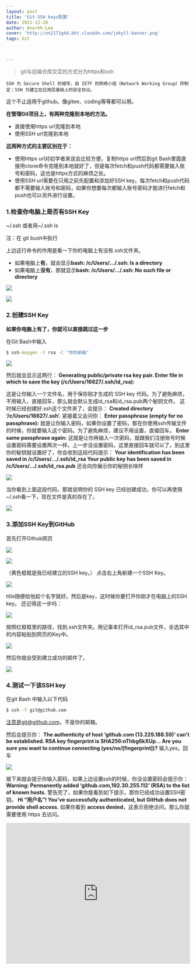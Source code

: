 ```yaml
---
layout: post
title: 'Git-SSH keys配置'
date: 2021-12-28
author: Anarkh-Lee
cover: 'http://on2171g4d.bkt.clouddn.com/jekyll-banner.png'
tags: Git



---
```


> git与远端仓库交互的方式分为https和ssh

```
SSH 为 Secure Shell 的缩写，由 IETF 的网络小组（Network Working Group）所制定；SSH 为建立在应用层基础上的安全协议。
```

这个不止适用于github。像gitee、coding等等都可以用。

**在管理Git项目上，有两种克隆到本地的方法。**

* 直接使用https url克隆到本地
* 使用SSH url克隆到本地

**这两种方式的主要区别在于：**

* 使用https url对初学者来说会比较方便，复制https url然后到git Bash里面直接用clone命令克隆到本地就好了，但是每次fetch和push代码都需要输入账号和密码，这也是https方式的麻烦之处。
* 使用SSH url需要在只用之前先配置和添加好SSH key。每次fetch和push代码都不需要输入账号和密码，如果你想要每次都输入账号密码才能进行fetch和push也可以另外进行设置。

### 1.检查你电脑上是否有SSH Key
~/.ssh 或者用~/.ssh ls

注：在 git bush中执行

上边这行命令的作用是看一下你的电脑上有没有.ssh文件夹。

* 如果电脑上**有**，就会显示**bash: /c/Users/…/.ssh: Is a directory**
* 如果电脑上**没有**，那就显示**bash: /c/Users/…/.ssh: No such file or directory**

![](.\img\Git\ssh1.png)

![](.\img\Git\ssh2.png)

### 2.创建SSH Key
**如果你电脑上有了，你就可以直接跳过这一步**

在Git Bash中输入

```cmd
$ ssh-keygen -t rsa -C "你的邮箱"
```

![](.\img\Git\ssh3.png)

然后就会显示这两行：
**Generating public/private rsa key pair.
Enter file in which to save the key (/c/Users/16627/.ssh/id_rsa):**

这是让你输入一个文件名，用于保存刚才生成的 SSH key 代码。为了避免麻烦，不用输入，直接回车，那么就会默认生成id_rsa和id_rsa.pub两个秘钥文件。
这时候已经创建好.ssh这个文件夹了，会提示：
**Created directory ‘/c/Users/16627/.ssh’.**
紧接着又会问你：
**Enter passphrase (empty for no passphrase):**
就是让你输入密码，如果你设置了密码，那在你使用ssh传输文件的时候，你就要输入这个密码。为了避免麻烦，建议不用设置，直接回车。
**Enter same passphrase again:**
这就是让你再输入一次密码，就跟我们注册账号时候设置密码需要设置两次一样。上一步没设置密码，这里直接回车就可以了。到这里你的秘钥就设置好了，你会收到这段代码提示：
**Your identification has been saved in /c/Users/…/.ssh/id_rsa
Your public key has been saved in /c/Users/…/.ssh/id_rsa.pub**
还会向你展示你的秘钥长啥样

![](.\img\Git\ssh4.png)

当你看到上面这段代码，那就说明你的 SSH key 已经创建成功，你可以再使用~/.ssh看一下，现在文件是真的存在了。

![](.\img\Git\ssh5.png)

### 3.添加SSH Key到GitHub
首先打开Github网页

![](.\img\Git\ssh6.png)

![](.\img\Git\ssh7.png)

（黄色框框是我已经建立的SSH key。）
点击右上角新建一个SSH Key。

![](.\img\Git\ssh8.png)

title随便给他起个名字就好。然后是key，这时候你要打开你刚才在电脑上的SSH key。
还记得这一步吗：

![](.\img\Git\ssh9.png)

按照红框框里的路径，找到.ssh文件夹。用记事本打开id_rsa.pub文件，全选其中的内容粘贴到网页的Key中。

![](.\img\Git\ssh10.png)

然后你就会受到建立成功的邮件了。

![](.\img\Git\ssh11.png)

### 4.测试一下该SSH key
在git Bash 中输入以下代码

```cmd
$ ssh -T git@github.com
```


注意是git@github.com，不是你的邮箱。

然后会提示你：
**The authenticity of host ‘github.com (13.229.188.59)’ can’t be established.
RSA key fingerprint is SHA256:nThbg6kXUp…
Are you sure you want to continue connecting (yes/no/[fingerprint])?**
输入yes，回车

![](.\img\Git\ssh12.png)

接下来就会提示你输入密码，如果上边设置ssh的时候，你没设置密码会提示你：
**Warning: Permanently added ‘github.com,192.30.255.112’ (RSA) to the list of known hosts.**
警告完了，如果你能看到如下提示，那你已经成功设置SSH密钥。
**Hi “用户名”! You’ve successfully authenticated, but GitHub does not provide shell access.**
如果你看到 **access denied**，这表示拒绝访问，那么你就需要使用 https 去访问。





<iframe type="text/html" width="100%" height="385" src="http://www.youtube.com/embed/gfmjMWjn-Xg" frameborder="0"></iframe>


